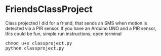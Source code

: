 # FriendsClassProject
Class projected I did for a friend, that sends an SMS when motion is detected via a PIR sensor. If you have an Arduino UNO and a PIR sensor, this could be fun, simple run instructions, open terminal 

<pre>chmod u+x classproject.py
python classproject.py</pre>
